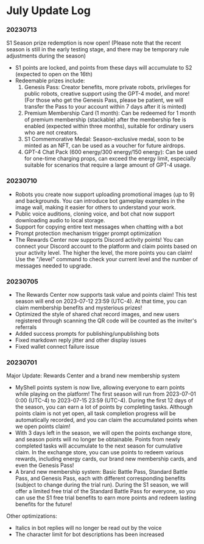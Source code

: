 # July Update Log

### 20230713

S1 Season prize redemption is now open! (Please note that the recent season is still in the early testing stage, and there may be temporary rule adjustments during the season)

* S1 points are locked, and points from these days will accumulate to S2 (expected to open on the 16th)
* Redeemable prizes include:
  1. Genesis Pass: Creator benefits, more private robots, privileges for public robots, creative support using the GPT-4 model, and more! (For those who get the Genesis Pass, please be patient, we will transfer the Pass to your account within 7 days after it is minted)
  2. Premium Membership Card (1 month): Can be redeemed for 1 month of premium membership (stackable) after the membership fee is enabled (expected within three months), suitable for ordinary users who are not creators.
  3. S1 Commemorative Medal: Season-exclusive medal, soon to be minted as an NFT, can be used as a voucher for future airdrops.
  4. GPT-4 Chat Pack (600 energy/300 energy/150 energy): Can be used for one-time charging props, can exceed the energy limit, especially suitable for scenarios that require a large amount of GPT-4 usage.

### 20230710

* Robots you create now support uploading promotional images (up to 9) and backgrounds. You can introduce bot gameplay examples in the image wall, making it easier for others to understand your work.
* Public voice auditions, cloning voice, and bot chat now support downloading audio to local storage.
* Support for copying entire text messages when chatting with a bot
* Prompt protection mechanism trigger prompt optimization
* The Rewards Center now supports Discord activity points! You can connect your Discord account to the platform and claim points based on your activity level. The higher the level, the more points you can claim! Use the "/level" command to check your current level and the number of messages needed to upgrade.

### 20230705

* The Rewards Center now supports task value and points claim! This test season will end on 2023-07-12 23:59 (UTC-4). At that time, you can claim membership benefits and mysterious prizes!
* Optimized the style of shared chat record images, and new users registered through scanning the QR code will be counted as the inviter's referrals
* Added success prompts for publishing/unpublishing bots
* Fixed markdown reply jitter and other display issues
* Fixed wallet connect failure issue

### 20230701

Major Update: Rewards Center and a brand new membership system

* MyShell points system is now live, allowing everyone to earn points while playing on the platform! The first season will run from 2023-07-01 0:00 (UTC-4) to 2023-07-15 23:59 (UTC-4). During the first 12 days of the season, you can earn a lot of points by completing tasks. Although points claim is not yet open, all task completion progress will be automatically recorded, and you can claim the accumulated points when we open points claim!
* With 3 days left in the season, we will open the points exchange store, and season points will no longer be obtainable. Points from newly completed tasks will accumulate to the next season for cumulative claim. In the exchange store, you can use points to redeem various rewards, including energy cards, our brand new membership cards, and even the Genesis Pass!
* A brand new membership system: Basic Battle Pass, Standard Battle Pass, and Genesis Pass, each with different corresponding benefits (subject to change during the trial run). During the S1 season, we will offer a limited free trial of the Standard Battle Pass for everyone, so you can use the S1 free trial benefits to earn more points and redeem lasting benefits for the future!

Other optimizations:

* Italics in bot replies will no longer be read out by the voice
* The character limit for bot descriptions has been increased